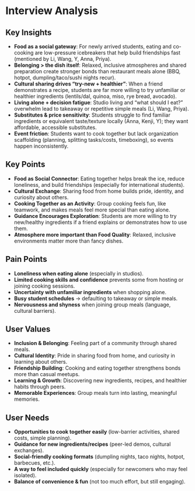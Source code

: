 # Interview Analysis

## Key Insights

- **Food as a social gateway**: For newly arrived students, eating and co-cooking are low-pressure icebreakers that help build friendships fast (mentioned by Li, Wang, Y, Anna, Priya).
- **Belonging > the dish itself**: Relaxed, inclusive atmospheres and shared preparation create stronger bonds than restaurant meals alone (BBQ, hotpot, dumpling/taco/sushi nights recur).
- **Cultural sharing drives “try-new + healthier”**: When a friend demonstrates a recipe, students are far more willing to try unfamiliar or healthier ingredients (lentils/dal, quinoa, miso, rye bread, avocado).
- **Living alone + decision fatigue**: Studio living and “what should I eat?” overwhelm lead to takeaway or repetitive simple meals (Li, Wang, Priya).
- **Substitutes & price sensitivity**: Students struggle to find familiar ingredients or equivalent taste/texture locally (Anna, Kenji, Y); they want affordable, accessible substitutes.
- **Event friction**: Students want to cook together but lack organization scaffolding (planning, splitting tasks/costs, timeboxing), so events happen inconsistently.

## Key Points

- **Food as Social Connector**: Eating together helps break the ice, reduce loneliness, and build friendships (especially for international students).
- **Cultural Exchange**: Sharing food from home builds pride, identity, and curiosity about others.
- **Cooking Together as an Activity**: Group cooking feels fun, like teamwork, and makes meals feel more special than eating alone.
- **Guidance Encourages Exploration**: Students are more willing to try new/healthy ingredients if a friend explains or demonstrates how to use them.
- **Atmosphere more important than Food Quality**: Relaxed, inclusive environments matter more than fancy dishes.

## Pain Points

- **Loneliness when eating alone** (especially in studios).
- **Limited cooking skills and confidence** prevents some from hosting or joining cooking sessions.
- **Uncertainty with unfamiliar ingredients** when shopping alone.
- **Busy student schedules** → defaulting to takeaway or simple meals.
- **Nervousness and shyness** when joining group meals (language, cultural barriers).

## User Values

- **Inclusion & Belonging**: Feeling part of a community through shared meals.
- **Cultural Identity**: Pride in sharing food from home, and curiosity in learning about others.
- **Friendship Building**: Cooking and eating together strengthens bonds more than casual meetups.
- **Learning & Growth**: Discovering new ingredients, recipes, and healthier habits through peers.
- **Memorable Experiences**: Group meals turn into lasting, meaningful memories.

## User Needs

- **Opportunities to cook together easily** (low-barrier activities, shared costs, simple planning).
- **Guidance for new ingredients/recipes** (peer-led demos, cultural exchanges).
- **Social-friendly cooking formats** (dumpling nights, taco nights, hotpot, barbecues, etc.).
- **A way to feel included quickly** (especially for newcomers who may feel isolated).
- **Balance of convenience & fun** (not too much effort, but still engaging).
